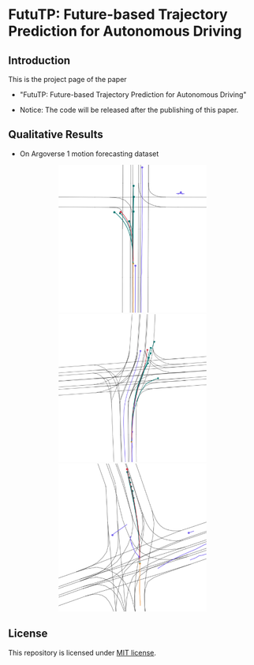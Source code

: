 # FutuTP: Future-based Trajectory Prediction for Autonomous Driving
## Introduction
This is the project page of the paper

* "FutuTP: Future-based Trajectory Prediction for Autonomous Driving"

* Notice: The code will be released after the publishing of this paper.


## Qualitative Results

* On Argoverse 1 motion forecasting dataset

<p align="center">
  <img src="files/eval.visualize_1.png" width="300"/>
  <img src="files/eval.visualize_2.png" width="300"/>
  <img src="files/eval.visualize_3.png" width="300"/>
</p>


## License
This repository is licensed under [MIT license](https://github.com/HKUST-Aerial-Robotics/SIMPL/blob/main/LICENSE).
